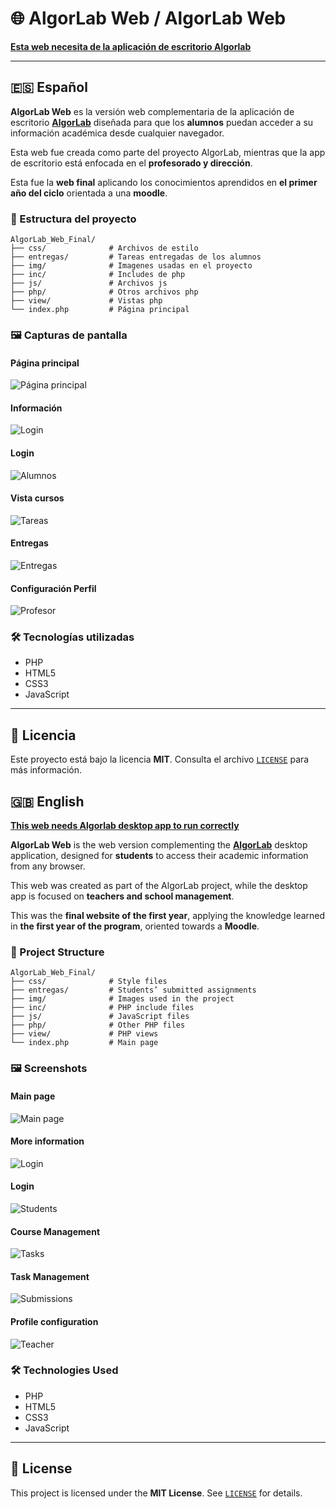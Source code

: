 # 🌐 AlgorLab Web / AlgorLab Web

[**Esta web necesita de la aplicación de escritorio Algorlab**](https://github.com/abenper/AlgorLab-App-Final)

---

## 🇪🇸 Español

**AlgorLab Web** es la versión web complementaria de la aplicación de escritorio [**AlgorLab**](https://github.com/abenper/AlgorLab-App-Final) diseñada para que los **alumnos** puedan acceder a su información académica desde cualquier navegador.  

Esta web fue creada como parte del proyecto AlgorLab, mientras que la app de escritorio está enfocada en el **profesorado y dirección**.

Esta fue la **web final** aplicando los conocimientos aprendidos en **el primer año del ciclo** orientada a una **moodle**.


### 📁 Estructura del proyecto

```
AlgorLab_Web_Final/
├── css/              # Archivos de estilo
├── entregas/         # Tareas entregadas de los alumnos
├── img/              # Imagenes usadas en el proyecto
├── inc/              # Includes de php
├── js/               # Archivos js
├── php/              # Otros archivos php
├── view/             # Vistas php
└── index.php         # Página principal
```

### 🖼️ Capturas de pantalla

#### Página principal
![Página principal](images/1.png)

#### Información
![Login](images/2.png)

#### Login
![Alumnos](images/3.png)

#### Vista cursos
![Tareas](images/4.png)

#### Entregas
![Entregas](images/5.png)

#### Configuración Perfil
![Profesor](images/6.png)

### 🛠️ Tecnologías utilizadas

- PHP  
- HTML5  
- CSS3  
- JavaScript

---

## 📜 Licencia

Este proyecto está bajo la licencia **MIT**. Consulta el archivo [`LICENSE`](LICENSE) para más información.



## 🇬🇧 English

[**This web needs Algorlab desktop app to run correctly**](https://github.com/abenper/AlgorLab-App-Final)

**AlgorLab Web** is the web version complementing the [**AlgorLab**](https://github.com/abenper/AlgorLab-App-Final) desktop application, designed for **students** to access their academic information from any browser.  

This web was created as part of the AlgorLab project, while the desktop app is focused on **teachers and school management**.

This was the **final website of the first year**, applying the knowledge learned in **the first year of the program**, oriented towards a **Moodle**.

### 📁 Project Structure

```
AlgorLab_Web_Final/
├── css/              # Style files
├── entregas/         # Students’ submitted assignments
├── img/              # Images used in the project
├── inc/              # PHP include files
├── js/               # JavaScript files
├── php/              # Other PHP files
├── view/             # PHP views
└── index.php         # Main page
```

### 🖼️ Screenshots

#### Main page
![Main page](images/1.png)

#### More information
![Login](images/2.png)

#### Login
![Students](images/3.png)

#### Course Management
![Tasks](images/4.png)

#### Task Management
![Submissions](images/5.png)

#### Profile configuration
![Teacher](images/6.png)

### 🛠️ Technologies Used

- PHP  
- HTML5  
- CSS3  
- JavaScript

---

## 📜 License

This project is licensed under the **MIT License**. See [`LICENSE`](LICENSE) for details.
